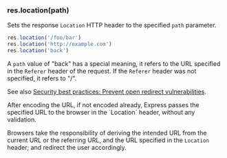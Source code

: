 <h3 id='res.location'>res.location(path)</h3>

Sets the response `Location` HTTP header to the specified `path` parameter.

```js
res.location('/foo/bar')
res.location('http://example.com')
res.location('back')
```

A `path` value of "back" has a special meaning, it refers to the URL specified in the `Referer` header of the request. If the `Referer` header was not specified, it refers to "/".

See also [Security best practices: Prevent open redirect 
vulnerabilities](http://expressjs.com/en/advanced/best-practice-security.html#prevent-open-redirects). 

<div class='doc-box doc-warn' markdown="1">
After encoding the URL, if not encoded already, Express passes the specified URL to the browser in the `Location` header,
without any validation.

Browsers take the responsibility of deriving the intended URL from the current URL
or the referring URL, and the URL specified in the `Location` header; and redirect the user accordingly.
</div>
